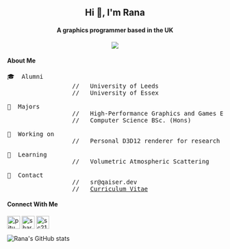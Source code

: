 <h2 align="center">Hi 👋, I'm Rana</h2>
<h4 align="center">A graphics programmer based in the UK</h4>
<p align="center"><a href="https://hits.seeyoufarm.com"><img src="https://hits.seeyoufarm.com/api/count/incr/badge.svg?url=https%3A%2F%2Fgithub.com%2Franaxdev&count_bg=%23FABD2F&title_bg=%23000000&icon=github.svg&icon_color=%23E7E7E7&title=visits&edge_flat=false"/></a></p>

<h4 align="left">About Me</h4>

<pre>
🎓  Alumni        
                  //   University of Leeds
                  //   University of Essex

📜  Majors
                  //   High-Performance Graphics and Games Engineering MSc.  
                  //   Computer Science BSc. (Hons)

💼  Working on    
                  //   Personal D3D12 renderer for research 

📰  Learning      
                  //   Volumetric Atmospheric Scattering

📮  Contact       
                  //   sr@qaiser.dev
                  //   <a href="https://github.com/ranaxdev/ranaxdev/blob/main/SR%20Qaiser%20CV.pdf">Curriculum Vitae</a>
</pre>

<h4 align="left">Connect With Me</h4>
<p align="left">
<a href="https://twitter.com/pitu_dev" target="blank"><img align="center" src="https://img.icons8.com/office/40/000000/twitter.png" alt="pitu_dev" height="30" width="30" /></a>
<a href="https://linkedin.com/in/sharqais" target="blank"><img align="center" src="https://img.icons8.com/office/40/000000/linkedin.png" alt="sharqais" height="30" width="30" /></a>
<a href="mailto:sr@qaiser.dev" target="blank"><img align="center" src="https://img.icons8.com/office/40/000000/email.png" alt="sc21srq@leeds.ac.uk" height="30" width="30" /></a>

</p>


![Rana's GitHub stats](https://github-readme-stats.vercel.app/api?username=ranaxdev&theme=gruvbox&show_icons=true)
